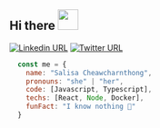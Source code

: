 ## Hi there <img src="https://media.giphy.com/media/cmgAyICMLiK63JCtd6/giphy.gif" width="36"/>

<a target="_blank" href="https://www.linkedin.com/in/salisa-cct/"><img alt="Linkedin URL" src="https://img.shields.io/badge/Salisa Cct-0a66c2?logo=linkedin&style=flat-square"/></a>
<a target="_blank" href="https://twitter.com/sgennrw/"><img alt="Twitter URL" src="https://img.shields.io/badge/@sgennrw-1d9bf0?logo=twitter&logoColor=white&style=flat-square"/></a>

```javascript
  const me = {
    name: "Salisa Cheawcharnthong",
    pronouns: "she" | "her",
    code: [Javascript, Typescript],
    techs: [React, Node, Docker],
    funFact: "I know nothing 🤫"
  }
```

<!--
**cikareto/cikareto** is a ✨ _special_ ✨ repository because its `README.md` (this file) appears on your GitHub profile.

Here are some ideas to get you started:

- 🔭 I’m currently working on ...
- 🌱 I’m currently learning ...
- 👯 I’m looking to collaborate on ...
- 🤔 I’m looking for help with ...
- 💬 Ask me about ...
- 📫 How to reach me: ...
- 😄 Pronouns: ...
- ⚡ Fun fact: ...
-->

